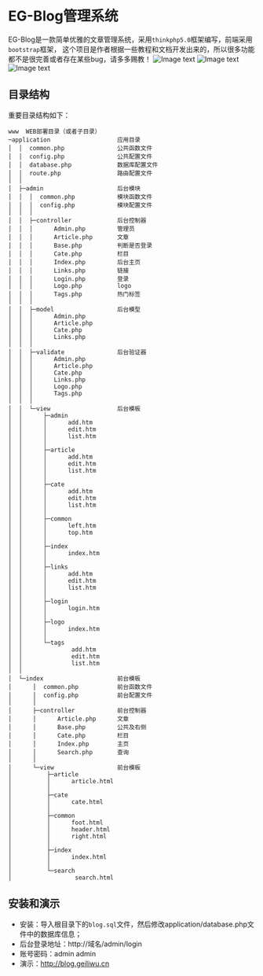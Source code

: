 EG-Blog管理系统
===============

EG-Blog是一款简单优雅的文章管理系统，采用`thinkphp5.0`框架编写，前端采用`bootstrap`框架，
这个项目是作者根据一些教程和文档开发出来的，所以很多功能都不是很完善或者存在某些bug，请多多赐教！
![Image text](https://raw.githubusercontent.com/phoenixhu/blog/master/public/static/index/images/%E4%B8%BB%E9%A1%B5.png)
![Image text](https://raw.githubusercontent.com/phoenixhu/blog/master/public/static/index/images/%E6%96%87%E7%AB%A0%E9%A1%B5%E9%9D%A2.png)
![Image text](https://raw.githubusercontent.com/phoenixhu/blog/master/public/static/index/images/%E5%90%8E%E5%8F%B0.png)

## 目录结构

重要目录结构如下：

~~~
www  WEB部署目录（或者子目录）
─application                   应用目录
│  │  common.php               公共函数文件
│  │  config.php               公共配置文件
│  │  database.php             数据库配置文件
│  │  route.php                路由配置文件
│  │
│  ├─admin                     后台模块
│  │  │  common.php            模块函数文件
│  │  │  config.php            模块配置文件
│  │  │
│  │  ├─controller             后台控制器
│  │  │      Admin.php         管理员
│  │  │      Article.php       文章
│  │  │      Base.php          判断是否登录
│  │  │      Cate.php          栏目
│  │  │      Index.php         后台主页
│  │  │      Links.php         链接
│  │  │      Login.php         登录
│  │  │      Logo.php          logo
│  │  │      Tags.php          热门标签
│  │  │
│  │  ├─model                  后台模型
│  │  │      Admin.php
│  │  │      Article.php
│  │  │      Cate.php
│  │  │      Links.php
│  │  │
│  │  ├─validate               后台验证器
│  │  │      Admin.php
│  │  │      Article.php
│  │  │      Cate.php
│  │  │      Links.php
│  │  │      Logo.php
│  │  │      Tags.php
│  │  │
│  │  └─view                   后台模板
│  │      ├─admin
│  │      │      add.htm
│  │      │      edit.htm
│  │      │      list.htm
│  │      │
│  │      ├─article
│  │      │      add.htm
│  │      │      edit.htm
│  │      │      list.htm
│  │      │
│  │      ├─cate
│  │      │      add.htm
│  │      │      edit.htm
│  │      │      list.htm
│  │      │
│  │      ├─common
│  │      │      left.htm
│  │      │      top.htm
│  │      │
│  │      ├─index
│  │      │      index.htm
│  │      │
│  │      ├─links
│  │      │      add.htm
│  │      │      edit.htm
│  │      │      list.htm
│  │      │
│  │      ├─login
│  │      │      login.htm
│  │      │
│  │      ├─logo
│  │      │      index.htm
│  │      │
│  │      └─tags
│  │              add.htm
│  │              edit.htm
│  │              list.htm
│  │
│  └─index                     前台模板
│      │  common.php           前台函数文件
│      │  config.php           前台配置文件
│      │
│      ├─controller            前台控制器
│      │      Article.php      文章
│      │      Base.php         公共及右侧
│      │      Cate.php         栏目
│      │      Index.php        主页
│      │      Search.php       查询
│      │
│      └─view                  前台模板
│          ├─article
│          │      article.html
│          │
│          ├─cate
│          │      cate.html
│          │
│          ├─common
│          │      foot.html
│          │      header.html
│          │      right.html
│          │
│          ├─index
│          │      index.html
│          │
│          └─search
│                  search.html
~~~

## 安装和演示
* 安装：导入根目录下的`blog.sql`文件，然后修改application/database.php文件中的数据库信息；
* 后台登录地址：http://域名/admin/login
* 账号密码：admin admin
* 演示：http://blog.geiliwu.cn